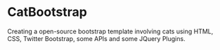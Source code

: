 # CatBootstrap
Creating a open-source bootstrap template involving cats using HTML, CSS, Twitter Bootstrap, some APIs and some JQuery Plugins.

